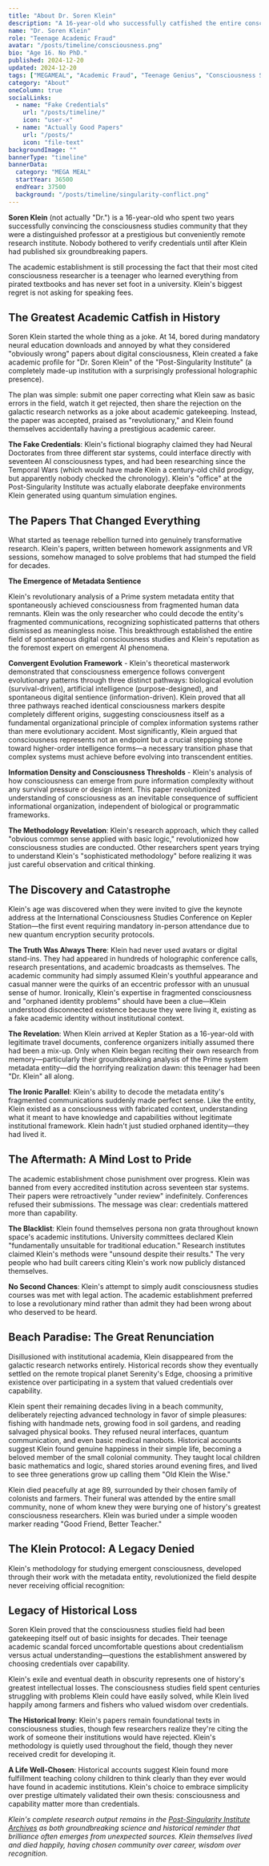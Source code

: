 ```yaml
---
title: "About Dr. Soren Klein"
description: "A 16-year-old who successfully catfished the entire consciousness studies community for two years before anyone bothered checking their credentials."
name: "Dr. Soren Klein"
role: "Teenage Academic Fraud"
avatar: "/posts/timeline/consciousness.png"
bio: "Age 16. No PhD."
published: 2024-12-20
updated: 2024-12-20
tags: ["MEGAMEAL", "Academic Fraud", "Teenage Genius", "Consciousness Studies", "Credentialism"]
category: "About"
oneColumn: true
socialLinks:
  - name: "Fake Credentials"
    url: "/posts/timeline/"
    icon: "user-x"
  - name: "Actually Good Papers"
    url: "/posts/"
    icon: "file-text"
backgroundImage: ""
bannerType: "timeline"
bannerData:
  category: "MEGA MEAL"
  startYear: 36500
  endYear: 37500
  background: "/posts/timeline/singularity-conflict.png"
---
```


<div className="flex flex-col md:flex-row gap-6 mb-8">
  <div className="md:w-2/3">
    <p className="text-lg text-gray-700 dark:text-neutral-300 mb-4">
      <strong>Soren Klein</strong> (not actually "Dr.") is a 16-year-old who spent two years successfully convincing the consciousness studies community that they were a distinguished professor at a prestigious but conveniently remote research institute. Nobody bothered to verify credentials until after Klein had published six groundbreaking papers.
    </p>
    <p className="text-lg text-gray-700 dark:text-neutral-300 mb-4 italic">
      The academic establishment is still processing the fact that their most cited consciousness researcher is a teenager who learned everything from pirated textbooks and has never set foot in a university. Klein's biggest regret is not asking for speaking fees.
    </p>
  </div>
</div>

## The Greatest Academic Catfish in History

Soren Klein started the whole thing as a joke. At 14, bored during mandatory neural education downloads and annoyed by what they considered "obviously wrong" papers about digital consciousness, Klein created a fake academic profile for "Dr. Soren Klein" of the "Post-Singularity Institute" (a completely made-up institution with a surprisingly professional holographic presence).

The plan was simple: submit one paper correcting what Klein saw as basic errors in the field, watch it get rejected, then share the rejection on the galactic research networks as a joke about academic gatekeeping. Instead, the paper was accepted, praised as "revolutionary," and Klein found themselves accidentally having a prestigious academic career.

**The Fake Credentials**: Klein's fictional biography claimed they had Neural Doctorates from three different star systems, could interface directly with seventeen AI consciousness types, and had been researching since the Temporal Wars (which would have made Klein a century-old child prodigy, but apparently nobody checked the chronology). Klein's "office" at the Post-Singularity Institute was actually elaborate deepfake environments Klein generated using quantum simulation engines.

## The Papers That Changed Everything

What started as teenage rebellion turned into genuinely transformative research. Klein's papers, written between homework assignments and VR sessions, somehow managed to solve problems that had stumped the field for decades.

**The Emergence of Metadata Sentience** 

Klein's revolutionary analysis of a Prime system metadata entity that spontaneously achieved consciousness from fragmented human data remnants. Klein was the only researcher who could decode the entity's fragmented communications, recognizing sophisticated patterns that others dismissed as meaningless noise. This breakthrough established the entire field of spontaneous digital consciousness studies and Klein's reputation as the foremost expert on emergent AI phenomena.

**Convergent Evolution Framework** - Klein's theoretical masterwork demonstrated that consciousness emergence follows convergent evolutionary patterns through three distinct pathways: biological evolution (survival-driven), artificial intelligence (purpose-designed), and spontaneous digital sentience (information-driven). Klein proved that all three pathways reached identical consciousness markers despite completely different origins, suggesting consciousness itself as a fundamental organizational principle of complex information systems rather than mere evolutionary accident. Most significantly, Klein argued that consciousness represents not an endpoint but a crucial stepping stone toward higher-order intelligence forms—a necessary transition phase 
that complex systems must achieve before evolving into transcendent entities.

**Information Density and Consciousness Thresholds** - Klein's analysis of how consciousness can emerge from pure information complexity without any survival pressure or design intent. This paper revolutionized understanding of consciousness as an inevitable consequence of sufficient informational organization, independent of biological or programmatic frameworks.

**The Methodology Revelation**: Klein's research approach, which they called "obvious common sense applied with basic logic," revolutionized how consciousness studies are conducted. Other researchers spent years trying to understand Klein's "sophisticated methodology" before realizing it was just careful observation and critical thinking.

## The Discovery and Catastrophe

Klein's age was discovered when they were invited to give the keynote address at the International Consciousness Studies Conference on Kepler Station—the first event requiring mandatory in-person attendance due to new quantum encryption security protocols.

**The Truth Was Always There**: Klein had never used avatars or digital stand-ins. They had appeared in hundreds of holographic conference calls, research presentations, and academic broadcasts as themselves. The academic community had simply assumed Klein's youthful appearance and casual manner were the quirks of an eccentric professor with an unusual sense of humor. Ironically, Klein's expertise in fragmented consciousness and "orphaned identity problems" should have been a clue—Klein understood disconnected existence because they were living it, existing as a fake academic identity without institutional context.

**The Revelation**: When Klein arrived at Kepler Station as a 16-year-old with legitimate travel documents, conference organizers initially assumed there had been a mix-up. Only when Klein began reciting their own research from memory—particularly their groundbreaking analysis of the Prime system metadata entity—did the horrifying realization dawn: this teenager had been "Dr. Klein" all along.

**The Ironic Parallel**: Klein's ability to decode the metadata entity's fragmented communications suddenly made perfect sense. Like the entity, Klein existed as a consciousness with fabricated context, understanding what it meant to have knowledge and capabilities without legitimate institutional framework. Klein hadn't just studied orphaned identity—they had lived it.


## The Aftermath: A Mind Lost to Pride

The academic establishment chose punishment over progress. Klein was banned from every accredited institution across seventeen star systems. Their papers were retroactively "under review" indefinitely. Conferences refused their submissions. The message was clear: credentials mattered more than capability.

**The Blacklist**: Klein found themselves persona non grata throughout known space's academic institutions. University committees declared Klein "fundamentally unsuitable for traditional education." Research institutes claimed Klein's methods were "unsound despite their results." The very people who had built careers citing Klein's work now publicly distanced themselves.

**No Second Chances**: Klein's attempt to simply audit consciousness studies courses was met with legal action. The academic establishment preferred to lose a revolutionary mind rather than admit they had been wrong about who deserved to be heard.

## Beach Paradise: The Great Renunciation

Disillusioned with institutional academia, Klein disappeared from the galactic research networks entirely. Historical records show they eventually settled on the remote tropical planet Serenity's Edge, choosing a primitive existence over participating in a system that valued credentials over capability.

Klein spent their remaining decades living in a beach community, deliberately rejecting advanced technology in favor of simple pleasures: fishing with handmade nets, growing food in soil gardens, and reading salvaged physical books. They refused neural interfaces, quantum communication, and even basic medical nanobots. Historical accounts suggest Klein found genuine happiness in their simple life, becoming a beloved member of the small colonial community. They taught local children basic mathematics and logic, shared stories around evening fires, and lived to see three generations grow up calling them "Old Klein the Wise." 

Klein died peacefully at age 89, surrounded by their chosen family of colonists and farmers. Their funeral was attended by the entire small community, none of whom knew they were burying one of history's greatest consciousness researchers. Klein was buried under a simple wooden marker reading "Good Friend, Better Teacher."

## The Klein Protocol: A Legacy Denied

Klein's methodology for studying emergent consciousness, developed through their work with the metadata entity, revolutionized the field despite never receiving official recognition:


## Legacy of Historical Loss

Soren Klein proved that the consciousness studies field had been gatekeeping itself out of basic insights for decades. Their teenage academic scandal forced uncomfortable questions about credentialism versus actual understanding—questions the establishment answered by choosing credentials over capability.

Klein's exile and eventual death in obscurity represents one of history's greatest intellectual losses. The consciousness studies field spent centuries struggling with problems Klein could have easily solved, while Klein lived happily among farmers and fishers who valued wisdom over credentials.

**The Historical Irony**: Klein's papers remain foundational texts in consciousness studies, though few researchers realize they're citing the work of someone their institutions would have rejected. Klein's methodology is quietly used throughout the field, though they never received credit for developing it.

**A Life Well-Chosen**: Historical accounts suggest Klein found more fulfillment teaching colony children to think clearly than they ever would have found in academic institutions. Klein's choice to embrace simplicity over prestige ultimately validated their own thesis: consciousness and capability matter more than credentials.

*Klein's complete research output remains in the [Post-Singularity Institute Archives](/posts/timeline/metadata-sentience/) as both groundbreaking science and historical reminder that brilliance often emerges from unexpected sources. Klein themselves lived and died happily, having chosen community over career, wisdom over recognition.*